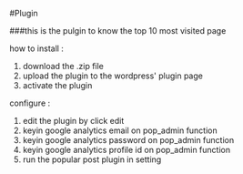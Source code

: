 #Plugin

###this is the pulgin to know the top 10 most visited page

how to install :
1. download the .zip file
2. upload the plugin to the wordpress' plugin page
3. activate the plugin


configure :
1. edit the plugin by click edit
2. keyin google analytics email on pop_admin function
3. keyin google analytics password on pop_admin function
4. keyin google analytics profile id on pop_admin function
5. run the popular post plugin in setting

 
